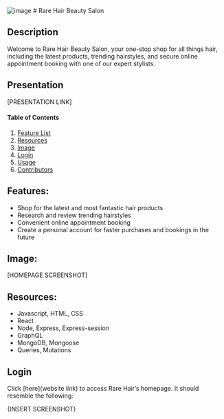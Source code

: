  ![image](https://user-images.githubusercontent.com/60293516/139558487-f02fc116-b2ee-49eb-8cac-f2a1cf595512.png)    # Rare Hair Beauty Salon  

## Description

Welcome to Rare Hair Beauty Salon, your one-stop shop for all things hair, including the latest products, trending hairstyles, and secure online appointment booking with one of our expert stylists.



## Presentation
[PRESENTATION LINK]

#### Table of Contents
1. [Feature List](#features)
2. [Resources](#resources)
3. [Image](#image)
4. [Login](#login)
5. [Usage](#usage)
6. [Contributors](#contributors)

## Features:

* Shop for the latest and most fantastic hair products
* Research and review trending hairstyles
* Convenient online appointment booking
* Create a personal account for faster purchases and bookings in the future

## Image:

[HOMEPAGE SCREENSHOT]
## Resources:

- Javascript, HTML, CSS
- React
- Node, Express, Express-session
- GraphQL
- MongoDB, Mongoose
- Queries, Mutations

## Login

Click [here](website link) to access Rare Hair’s homepage. It should resemble the following:

{INSERT SCREENSHOT}
